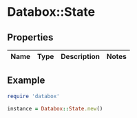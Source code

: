 # Databox::State

## Properties

| Name | Type | Description | Notes |
| ---- | ---- | ----------- | ----- |

## Example

```ruby
require 'databox'

instance = Databox::State.new()
```

